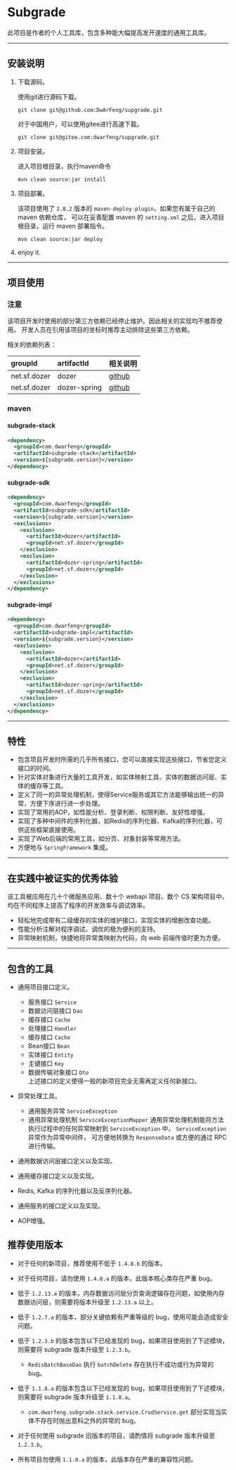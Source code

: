 # Subgrade

此项目是作者的个人工具库，包含多种能大幅提高发开速度的通用工具库。

---

## 安装说明

1. 下载源码。

   使用git进行源码下载。

   ```
   git clone git@github.com:DwArFeng/supgrade.git
   ```

   对于中国用户，可以使用gitee进行高速下载。

   ```
   git clone git@gitee.com:dwarfeng/supgrade.git
   ```

2. 项目安装。

   进入项目根目录，执行maven命令
   ```
   mvn clean source:jar install
   ```

3. 项目部署。

   该项目使用了 `2.8.2` 版本的 `maven-deploy-plugin`，如果您有属于自己的 maven 依赖仓库，
   可以在妥善配置 maven 的 `setting.xml` 之后，进入项目根目录，运行 maven 部署指令。
   ```
   mvn clean source:jar deploy
   ```

4. enjoy it.

---

## 项目使用

### 注意

该项目开发时使用的部分第三方依赖已经停止维护。因此相关的实现均不推荐使用。
开发人员在引用该项目的坐标时推荐主动排除这些第三方依赖。

相关的依赖列表：

| groupId      | artifactId   | 相关说明                                           |
|:-------------|:-------------|:-----------------------------------------------|
| net.sf.dozer | dozer        | [github](https://github.com/DozerMapper/dozer) |
| net.sf.dozer | dozer-spring | [github](https://github.com/DozerMapper/dozer) |

### maven

#### subgrade-stack

```xml
<dependency>
  <groupId>com.dwarfeng</groupId>
  <artifactId>subgrade-stack</artifactId>
  <version>${subgrade.version}</version>
</dependency>
```

#### subgrade-sdk

```xml
<dependency>
  <groupId>com.dwarfeng</groupId>
  <artifactId>subgrade-sdk</artifactId>
  <version>${subgrade.version}</version>
  <exclusions>
    <exclusion>
      <artifactId>dozer</artifactId>
      <groupId>net.sf.dozer</groupId>
    </exclusion>
    <exclusion>
      <artifactId>dozer-spring</artifactId>
      <groupId>net.sf.dozer</groupId>
    </exclusion>
  </exclusions>
</dependency>
```

#### subgrade-impl

```xml
<dependency>
  <groupId>com.dwarfeng</groupId>
  <artifactId>subgrade-impl</artifactId>
  <version>${subgrade.version}</version>
  <exclusions>
    <exclusion>
      <artifactId>dozer</artifactId>
      <groupId>net.sf.dozer</groupId>
    </exclusion>
    <exclusion>
      <artifactId>dozer-spring</artifactId>
      <groupId>net.sf.dozer</groupId>
    </exclusion>
  </exclusions>
</dependency>
```

---

## 特性

- 包含项目开发时所需的几乎所有接口，您可以直接实现这些接口，节省您定义接口的时间。
- 针对实体对象进行大量的工具开发，如实体映射工具、实体的数据访问层、实体的缓存等工具。
- 定义了同一的异常处理机制，使得Service服务或其它方法能够输出统一的异常，方便下序进行进一步处理。
- 实现了常用的AOP，如性能分析、登录判断、权限判断、友好性增强。
- 实现了多种中间件的序列化器，如Redis的序列化器、Kafka的序列化器，可供这些框架直接使用。
- 实现了Web后端的常用工具，如分页、对象封装等常用方法。
- 方便地与 `SpringFramework` 集成。

---

## 在实践中被证实的优秀体验

该工具被应用在几十个微服务应用、数十个 webapi 项目、数个 CS 架构项目中。均在不同程序上提高了程序的开发效率与调试效率。

- 轻松地完成带有二级缓存的实体的维护接口，实现实体的增删改查功能。
- 性能分析注解对程序调试、调优的极为便利的支持。
- 异常映射机制，快捷地将异常类映射为代码，向 web 前端传值时更为方便。

---

## 包含的工具

- 通用项目接口定义。
  - 服务接口 `Service`
  - 数据访问层接口 `Dao`
  - 缓存接口 `Cache`
  - 处理接口 `Handler`
  - 缓存接口 `Cache`
  - Bean接口 `Bean`
  - 实体接口 `Entity`
  - 主键接口 `Key`
  - 数据传输对象接口 `Dto`  
    上述接口的定义使得一般的新项目完全无需再定义任何新接口。

- 异常处理工具。
  - 通用服务异常 `ServiceException`
  - 通用异常处理机制 `ServiceExceptionMapper`
    通用异常处理机制能将方法执行过程中的任何异常映射到 `ServiceException` 中， `ServiceException` 异常作为异常中间件，
    可方便地转换为 `ResponseData` 或方便的通过 RPC 进行传输。

- 通用数据访问层接口定义以及实现。
- 通用缓存接口定义以及实现。
- Redis, Kafka 的序列化器以及反序列化器。
- 通用服务的接口定义以及实现。
- AOP增强。

## 推荐使用版本

- 对于任何的新项目，推荐使用不低于 `1.4.8.b` 的版本。

- 对于任何项目，请勿使用 `1.4.8.a` 的版本，此版本核心类存在严重 bug。

- 低于 `1.2.13.a` 的版本，内存数据访问层分页查询逻辑存在问题，如使用内存数据访问层，则需要将版本升级至 `1.2.13.a` 以上。

- 低于 `1.2.7.a` 的版本，部分关键依赖有严重等级的 bug，使用可能会造成安全问题。

- 低于 `1.2.3.b` 的版本包含以下已经发现的 bug，如果项目使用到了下述模块，则需要将 subgrade 版本升级至 `1.2.3.b`。
  - `RedisBatchBaseDao` 执行 `batchDelete` 存在执行不成功或行为异常的 bug。

- 低于 `1.1.8.a` 的版本包含以下已经发现的 bug，如果项目使用到了下述模块，则需要将 subgrade 版本升级至 `1.1.8.a`。
  - `com.dwarfeng.subgrade.stack.service.CrudService.get` 部分实现当实体不存在时抛出意料之外的异常的 bug。

- 对于任何使用 subgrade 旧版本的项目，请酌情将 subgrade 版本升级至 `1.2.3.b`。

- 所有项目勿使用 `1.1.0.a` 的版本，此版本存在严重的兼容性问题。

